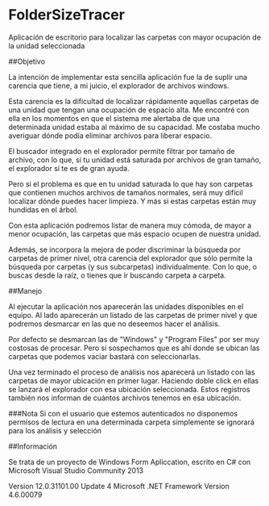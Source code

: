 # FolderSizeTracer
Aplicación de escritorio para localizar las carpetas con mayor ocupación de la unidad seleccionada

##Objetivo

La intención de implementar esta sencilla aplicación fue la de suplir una carencia que tiene, a mi juicio, el explorador de archivos windows.

Esta carencia es la dificultad de localizar rápidamente aquellas carpetas de una unidad que tengan una ocupación de espacio alta. Me encontré con ella en los momentos en que el sistema me alertaba de que una determinada unidad estaba al máximo de su capacidad. Me costaba mucho averiguar dónde podía eliminar archivos para liberar espacio.

El buscador integrado en el explorador permite filtrar por tamaño de archivo, con lo que, si tu unidad está saturada por archivos de gran tamaño, el explorador sí te es de gran ayuda.

Pero si el problema es que en tu unidad saturada lo que hay son carpetas que contienen muchos archivos de tamaños normales, será muy difícil localizar dónde puedes hacer limpieza. Y más si estas carpetas están muy hundidas en el árbol.

Con esta aplicación podremos listar de manera muy cómoda, de mayor a menor ocupación, las carpetas que más espacio ocupen de nuestra unidad.

Además, se incorpora la mejora de poder discriminar la búsqueda por carpetas de primer nivel, otra carencia del explorador que sólo permite la búsqueda por carpetas (y sus subcarpetas) individualmente. Con lo que, o buscas desde la raíz, o tienes que ir buscando carpeta a carpeta.

##Manejo

Al ejecutar la aplicación nos aparecerán las unidades disponibles en el equipo. Al lado aparecerán un listado de las carpetas de primer nivel y que podremos desmarcar en las que no deseemos hacer el análisis. 

Por defecto se desmarcan las de "Windows" y "Program Files" por ser muy costosas de procesar. Pero si sospechamos que es ahí donde se ubican las carpetas que podemos vaciar bastará con seleccionarlas.

Una vez terminado el proceso de análisis nos aparecerá un listado con las carpetas de mayor ubicación en primer lugar. Haciendo doble click en ellas se lanzará el explorador con esa ubicación seleccionada. Estos registros también nos informan de cuántos archivos tenemos en esa ubicación.

###Nota
Si con el usuario que estemos autenticados no disponemos permisos de lectura en una determinada carpeta simplemente se ignorará para los análisis y selección

##Información

Se trata de un proyecto de Windows Form Apliccation, escrito en C# con Microsoft Visual Studio Community 2013

Version 12.0.31101.00 Update 4
Microsoft .NET Framework
Version 4.6.00079

